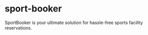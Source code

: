 # sport-booker
SportBooker is your ultimate solution for hassle-free sports facility reservations. 
